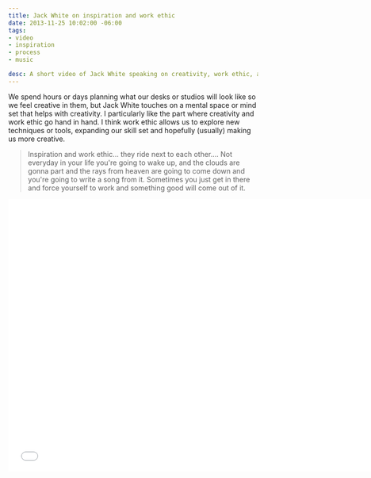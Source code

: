 ```yaml
---
title: Jack White on inspiration and work ethic
date: 2013-11-25 10:02:00 -06:00
tags:
- video
- inspiration
- process
- music

desc: A short video of Jack White speaking on creativity, work ethic, and inspiration.
---
```


We spend hours or days planning what our desks or studios will look like so we feel creative in them, but Jack White touches on a mental space or mind set that helps with creativity. I particularly like the part where creativity and work ethic go hand in hand. I think work ethic allows us to explore new techniques or tools, expanding our skill set and hopefully (usually) making us more creative.

> Inspiration and work ethic... they ride next to each other.... Not everyday in your life you're going to wake up, and the clouds are gonna part and the rays from heaven are going to come down and you're going to write a song from it. Sometimes you just get in there and force yourself to work and something good will come out of it.

<div class="full">
<iframe width="740" height="550" src="//www.youtube.com/embed/MckHLBWuz7E" frameborder="0" allowfullscreen></iframe></div>
